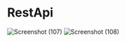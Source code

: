 # RestApi
![Screenshot (107)](https://github.com/Navyasri04/RestApi/assets/95841575/be635932-02a8-4fc5-a682-2f0c472ddd93)
![Screenshot (108)](https://github.com/Navyasri04/RestApi/assets/95841575/27e22dfe-2955-49bf-85a9-212f64a44264)
